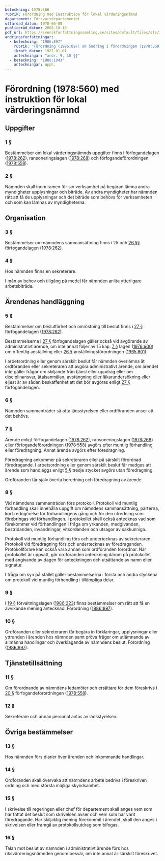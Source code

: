 ```yaml
---
beteckning: 1978:560
rubrik: Förordning med instruktion för lokal värderingsnämnd
departement: Försvarsdepartementet
utfardad_datum: 1978-06-08
publicerad_datum: 2008-10-10
pdf_url: https://svenskforfattningssamling.se/sites/default/files/sfs/1978-06/SFS1978-560.pdf
andringsforfattningar:
  - beteckning: "1986:897"
    rubrik: "Förordning (1986:897) om ändring i förordningen (1978:560) med instruktion för lokal värderingsnämnd"
    ikraft_datum: 1987-01-01
    anteckningar: "ändr. 9, 10 §§"
  - beteckning: "1988:1043"
    anteckningar: upph.
---
```


# Förordning (1978:560) med instruktion för lokal värderingsnämnd

## Uppgifter

### 1 §

Bestämmelser om lokal värderingsnämnds uppgifter finns i förfogandelagen ([1978:262](https://selex.se/eli/sfs/1978/262)), ransoneringslagen ([1978:268](https://selex.se/eli/sfs/1978/268)) och förfogandeförordningen ([1978:558](https://selex.se/eli/sfs/1978/558)).

### 2 §

Nämnden skall inom ramen för sin verksamhet på begäran lämna andra myndigheter upplysningar och biträde. Av andra myndigheter har nämnden rätt att få de upplysningar och det biträde som behövs för verksamheten och som kan lämnas av myndigheterna.

## Organisation

### 3 §

Bestämmelser om nämndens sammansättning finns i 25 och [26 §](#26)§ förfogandelagen ([1978:262](https://selex.se/eli/sfs/1978/262)).

### 4 §

Hos nämnden finns en sekreterare.

I mån av behov och tillgång på medel får nämnden anlita ytterligare arbetsbiträde.

## Ärendenas handläggning

### 5 §

Bestämmelser om beslutförhet och omröstning till beslut finns i [27 §](#27) förfogandelagen ([1978:262](https://selex.se/eli/sfs/1978/262)).

Bestämmelserna i [27 §](#27) förfogandelagen gäller också vid avgörande av administrativt ärende, om inte annat följer av 15 kap. [7 §](#kap15.7) lagen ([1976:600](https://selex.se/eli/sfs/1976/600)) om offentlig anställning eller [26 §](#26) anställningsförordningen ([1965:601](https://selex.se/eli/sfs/1965/601)).

I arbetsordning eller genom särskilt beslut får nämnden överlämna åt ordföranden eller sekreteraren att avgöra administrativt ärende, om ärendet inte gäller frågor om skiljande från tjänst eller uppdrag eller om disciplinansvar, åtalsanmälan, avstängning eller läkarundersökning eller eljest är av sådan beskaffenhet att det bör avgöras enligt [27 §](#27) förfogandelagen.

### 6 §

Nämnden sammanträder så ofta länsstyrelsen eller ordföranden anser att det behövs.

### 7 §

Ärende enligt förfogandelagen ([1978:262](https://selex.se/eli/sfs/1978/262)), ransoneringslagen ([1978:268](https://selex.se/eli/sfs/1978/268)) eller förfogandeförordningen ([1978:558](https://selex.se/eli/sfs/1978/558)) avgörs efter muntlig förhandling eller föredragning. Annat ärende avgörs efter föredragning.

Föredragning ankommer på sekreteraren eller på särskilt förordnad föredragande. I arbetsordning eller genom särskilt beslut får medges att ärende som handläggs enligt [5 §](#5) tredje stycket avgörs utan föredragning.

Ordföranden får själv överta beredning och föredragning av ärende.

### 8 §

Vid nämndens sammanträden förs protokoll. Protokoll vid muntlig förhandling skall innehålla uppgift om nämndens sammansättning, parterna, kort redogörelse för förhandlingens gång och för den utredning som förebringas vid förhandlingen. I protokollet skall också antecknas vad som förekommer vid förhandlingen i fråga om yrkanden, medgivanden, bestridanden, invändningar, vitsordanden och utsagor av sakkunniga.

Protokoll vid muntlig förhandling förs och undertecknas av sekreteraren. Protokoll vid föredragning förs och undertecknas av föredraganden. Protokollförare kan också vara annan som ordföranden förordnar. När protokollet är uppsatt, gör ordföranden anteckning därom på protokollet med angivande av dagen för anteckningen och utsättande av namn eller signatur.

I fråga om syn på stället gäller bestämmelserna i första och andra styckena om protokoll vid muntlig förhandling i tillämpliga delar.

### 9 §

I [19 §](#19) förvaltningslagen ([1986:223](https://selex.se/eli/sfs/1986/223)) finns bestämmelser om rätt att få en avvikande mening antecknad. Förordning ([1986:897](https://selex.se/eli/sfs/1986/897)).

### 10 §

Ordföranden eller sekreteraren får begära in förklaringar, upplysningar eller yttranden i ärenden hos nämnden samt pröva frågor om utlämnande av allmänna handlingar och överklagande av nämndens beslut. Förordning ([1986:897](https://selex.se/eli/sfs/1986/897)).

## Tjänstetillsättning

### 11 §

Om förordnande av nämndens ledamöter och ersättare för dem föreskrivs i [20 §](#20) förfogandeförordningen ([1978:558](https://selex.se/eli/sfs/1978/558)).

### 12 §

Sekreterare och annan personal antas av länsstyrelsen.

## Övriga bestämmelser

### 13 §

Hos nämnden förs diarier över ärenden och inkommande handlingar.

### 14 §

Ordföranden skall övervaka att nämndens arbete bedrivs i föreskriven ordning och med största möjliga skyndsamhet.

### 15 §

I skrivelse till regeringen eller chef för departement skall anges vem som har fattat det beslut som skrivelsen avser och vem som har varit föredragande. Har skiljaktig mening förekommit i ärendet, skall den anges i skrivelsen eller framgå av protokollsutdrag som bifogas.

### 16 §

Talan mot beslut av nämnden i administrativt ärende förs hos riksvärderingsnämnden genom besvär, om inte annat är särskilt föreskrivet.